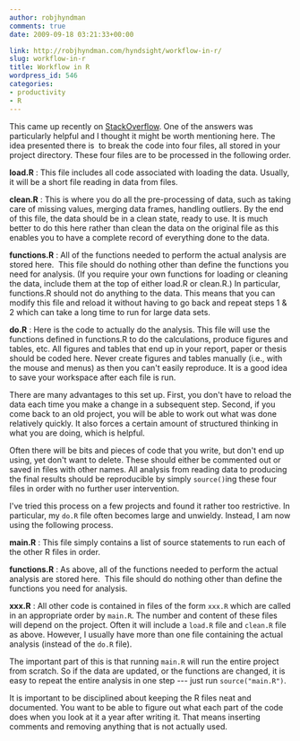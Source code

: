 ```yaml
---
author: robjhyndman
comments: true
date: 2009-09-18 03:21:33+00:00

link: http://robjhyndman.com/hyndsight/workflow-in-r/
slug: workflow-in-r
title: Workflow in R
wordpress_id: 546
categories:
- productivity
- R
---
```


This came up recently on [StackOverflow](http://stackoverflow.com/questions/1429907/workflow-for-statistical-analysis-and-report-writing). One of the answers was particularly helpful and I thought it might be worth mentioning here. The idea presented there is  to break the code into four files, all stored in your project directory. These four files are to be processed in the following order.



**load.R**
:     This file includes all code associated with loading the data. Usually, it will be a short file reading in data from files.

**clean.R**
:    This is where you do all the pre-processing of data, such as taking care of missing values, merging data frames, handling outliers. By the end of this file, the data should be in a clean state, ready to use. It is much better to do this here rather than clean the data on the original file as this enables you to have a complete record of everything done to the data. 

**functions.R**
:    All of the functions needed to perform the actual analysis are stored here.  This file should do nothing other than define the functions you need for analysis. (If you require your own functions for loading or cleaning the data, include them at the top of either load.R or clean.R.) In particular, functions.R should not do anything to the data. This means that you can modify this file and reload it without having to go back and repeat steps 1 & 2 which can take a long time to run for large data sets. 

**do.R**
:    Here is the code to actually do the analysis. This file will use the functions defined in functions.R to do the calculations, produce figures and tables, etc. All figures and tables that end up in your report, paper or thesis should be coded here. Never create figures and tables manually (i.e., with the mouse and menus) as then you can't easily reproduce. 
It is a good idea to save your workspace after each file is run.

There are many advantages to this set up. First, you don't have to reload the data each time you make a change in a subsequent step. Second, if you come back to an old project, you will be able to work out what was done relatively quickly. It also forces a certain amount of structured thinking in what you are doing, which is helpful.

Often there will be bits and pieces of code that you write, but don't end up using, yet don't want to delete. These should either be commented out or saved in files with other names. All analysis from reading data to producing the final results should be reproducible by simply `source()`ing these four files in order with no further user intervention.

I've tried this process on a few projects and found it rather too restrictive. In particular, my `do.R` file often becomes large and unwieldy. Instead, I am now using the following process.



**main.R**
:    This file simply contains a list of source statements to run each of the other R files in order.

**functions.R**
:    As above, all of the functions needed to perform the actual analysis are stored here.  This file should do nothing other than define the functions you need for analysis.

**xxx.R**
:    All other code is contained in files of the form `xxx.R` which are called in an appropriate order by `main.R`. The number and content of these files will depend on the project. Often it will include a `load.R` file and `clean.R` file as above. However, I usually have more than one file containing the actual analysis (instead of the `do.R` file). 

The important part of this is that running `main.R` will run the entire project from scratch. So if the data are updated, or the functions are changed, it is easy to repeat the entire analysis in one step --- just run `source("main.R")`.

It is important to be disciplined about keeping the R files neat and documented. You want to be able to figure out what each part of the code does when you look at it a year after writing it. That means inserting comments and removing anything that is not actually used.
